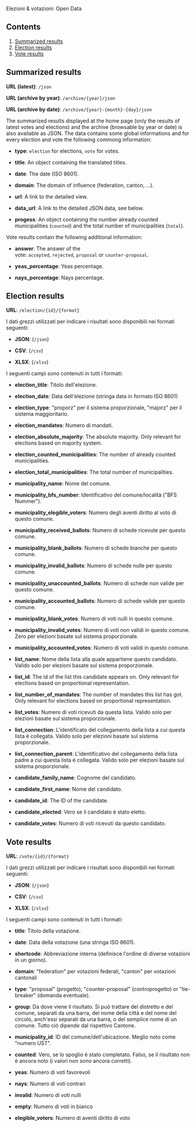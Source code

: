 Elezioni & votazioni: Open Data

## Contents

1. [Summarized results](#summary)
2. [Election results](#election)
3. [Vote results](#vote)

## Summarized results

**URL (latest)**: `/json`

**URL (archive by year)**: `/archive/{year}/json`

**URL (archive by date)**: `/archive/{year}-{month}-{day}/json`

The summarized results displayed at the home page (only the results of latest votes and elections) and the archive (browsable by year or date) is also available as JSON. The data contains some global informations and for every election and vote the following commong information:

- **type**: `election` for elections, `vote` for votes.

- **title**: An object containing the translated titles.

- **date**: The date (ISO 8601).

- **domain**: The domain of influence (federation, canton, ...).

- **url**: A link to the detailed view.

- **data_url**: A link to the detailed JSON data, see below.

- **progess**: An object containing the number already counted municipalities (`counted`) and the total number of municipalities (`total`).

Vote results contain the following additional information:

- **answer**: The answer of the vote: `accepted`, `rejected`, `proposal` or `counter-proposal`.

- **yeas_percentage**: Yeas percentage.

- **nays_percentage**: Nays percentage.

## Election results

**URL**: `/election/{id}/{format}`

I dati grezzi utilizzati per indicare i risultati sono disponibili nei formati seguenti:

- **JSON**: (`/json`)

- **CSV**: (`/csv`)

- **XLSX**: (`/xlsx`)

I seguenti campi sono contenuti in tutti i formati:

- **election_title**: Titolo dell'elezione.

- **election_date**: Data dell'elezione (stringa data in formato ISO 8601)

- **election_type**: "proporz" per il sistema proporzionale, "majorz" per il sistema maggioritario.

- **election_mandates**: Numero di mandati.

- **election_absolute_majority**: The absolute majority. Only relevant for elections based on majority system.

- **election_counted_municipalities**: The number of already counted municipalities.

- **election_total_municipalities**: The total number of municipalities.

- **municipality_name**: Nome del comune.

- **municipality_bfs_number**: Identificativo del comune/località ("BFS Nummer").

- **municipality_elegible_voters**: Numero degli aventi diritto al voto di questo comune.

- **municipality_received_ballots**: Numero di schede ricevute per questo comune.

- **municipality_blank_ballots**: Numero di schede bianche per questo comune.

- **municipality_invalid_ballots**: Numero di schede nulle per questo comune.

- **municipality_unaccounted_ballots**: Numero di schede non valide per questo comune.

- **municipality_accounted_ballots**: Numero di schede valide per questo comune.

- **municipality_blank_votes**: Numero di voti nulli in questo comune.

- **municipality_invalid_votes**: Numero di voti non validi in questo comune. Zero per elezioni basate sul sistema proporzionale.

- **municipality_accounted_votes**: Numero di voti validi in questo comune.

- **list_name**: Nome della lista alla quale appartiene questo candidato. Valido solo per elezioni basate sul sistema proporzionale.

- **list_id**: The id of the list this candidate appears on. Only relevant for elections based on proportional representation.

- **list_number_of_mandates**: The number of mandates this list has got. Only relevant for elections based on proportional representation.

- **list_votes**: Numero di voti ricevuti da questa lista. Valido solo per elezioni basate sul sistema proporzionale.

- **list_connection**: L'identificato del collegamento della lista a cui questa lista è collegata. Valido solo per elezioni basate sul sistema proporzionale.

- **list_connection_parent**: L'identificativo del collegamento della lista padre a cui questa lista è collegata. Valido solo per elezioni basate sul sistema proporzionale.

- **candidate_family_name**: Cognome del candidato.

- **candidate_first_name**: Nome del candidato.

- **candidate_id**: The ID of the candidate.

- **candidate_elected**: Vero se il candidato è stato eletto.

- **candidate_votes**: Numero di voti ricevuti da questo candidato.

## Vote results

**URL**: `/vote/{id}/{format}`

I dati grezzi utilizzati per indicare i risultati sono disponibili nei formati seguenti:

- **JSON**: (`/json`)

- **CSV**: (`/csv`)

- **XLSX**: (`/xlsx`)

I seguenti campi sono contenuti in tutti i formati:

- **title**: Titolo della votazione.

- **date**: Data della votazione (una stringa ISO 8601).

- **shortcode**: Abbreviazione interna (definisce l'ordine di diverse votazioni in un giorno).

- **domain**: "federation" per votazioni federali, "canton" per votazioni cantonali

- **type**: "proposal" (progetto), "counter-proposal" (controprogetto) or "tie-breaker" (domanda eventuale).

- **group**: Da dove viene il risultato. Si può trattare del distretto e del comune, separati da una barra, del nome della città e del nome del circolo, anch'essi separati da una barra, o del semplice nome di un comune. Tutto ciò dipende dal rispettivo Cantone.

- **municipality_id**: ID del comune/dell'ubicazione. Meglio noto come "numero UST".

- **counted**: Vero, se lo spoglio è stato completato. Falso, se il risultato non è ancora noto (i valori non sono ancora corretti).

- **yeas**: Numero di voti favorevoli

- **nays**: Numero di voti contrari

- **invalid**: Numero di voti nulli

- **empty**: Numero di voti in bianco

- **elegible_voters**: Numero di aventi diritto di voto
